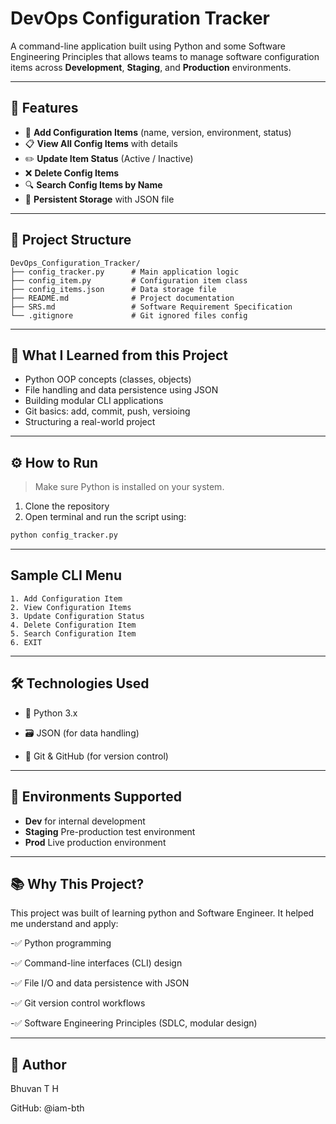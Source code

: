 # DevOps Configuration Tracker

A command-line application built using Python and some Software Engineering Principles that allows teams to manage software configuration items across **Development**, **Staging**, and **Production** environments.

---

## 🚀 Features

- 📌 **Add Configuration Items** (name, version, environment, status)
- 📋 **View All Config Items** with details
- ✏️ **Update Item Status** (Active / Inactive)
- ❌ **Delete Config Items**
- 🔍 **Search Config Items by Name**
- 💾 **Persistent Storage** with JSON file

---

## 📂 Project Structure

```
DevOps_Configuration_Tracker/
├── config_tracker.py      # Main application logic
├── config_item.py         # Configuration item class
├── config_items.json      # Data storage file
├── README.md              # Project documentation
├── SRS.md                 # Software Requirement Specification
└── .gitignore             # Git ignored files config

```
---

## 🧠 What I Learned from this Project

- Python OOP concepts (classes, objects)
- File handling and data persistence using JSON
- Building modular CLI applications
- Git basics: add, commit, push, versioing
- Structuring a real-world project

---

## ⚙️ How to Run

>Make sure Python is installed on your system.

1. Clone the repository
2. Open terminal and run the script using:

```bash
python config_tracker.py
```
---

## Sample CLI Menu
```
1. Add Configuration Item
2. View Configuration Items
3. Update Configuration Status
4. Delete Configuration Item
5. Search Configuration Item
6. EXIT
```
---

## 🛠 Technologies Used
- 🐍 Python 3.x

- 🗃️ JSON (for data handling)

- 🔧 Git & GitHub (for version control)

---

## 🧪 Environments Supported

- **Dev** for internal development
- **Staging** Pre-production test environment
- **Prod** Live production environment 

---

## 📚 Why This Project?
This project was built of learning python and Software Engineer.
It helped me understand and apply:

-✅ Python programming

-✅ Command-line interfaces (CLI) design

-✅ File I/O and data persistence with JSON

-✅ Git version control workflows

-✅ Software Engineering Principles (SDLC, modular design)

---

## 👤 Author
Bhuvan T H

GitHub: @iam-bth